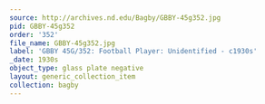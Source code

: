 ```yaml
---
source: http://archives.nd.edu/Bagby/GBBY-45g352.jpg
pid: GBBY-45g352
order: '352'
file_name: GBBY-45g352.jpg
label: 'GBBY 45G/352: Football Player: Unidentified - c1930s'
_date: 1930s
object_type: glass plate negative
layout: generic_collection_item
collection: bagby
---
```

